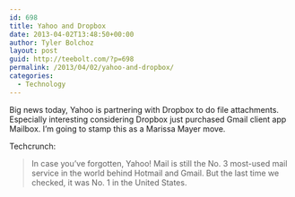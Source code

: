 ```yaml
---
id: 698
title: Yahoo and Dropbox
date: 2013-04-02T13:48:50+00:00
author: Tyler Bolchoz
layout: post
guid: http://teebolt.com/?p=698
permalink: /2013/04/02/yahoo-and-dropbox/
categories:
  - Technology
---
```

Big news today, Yahoo is partnering with Dropbox to do file attachments. Especially interesting considering Dropbox just purchased Gmail client app Mailbox. I&#8217;m going to stamp this as a Marissa Mayer move. 

Techcrunch:

> In case you’ve forgotten, Yahoo! Mail is still the No. 3 most-used mail service in the world behind Hotmail and Gmail. But the last time we checked, it was No. 1 in the United States.